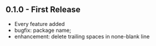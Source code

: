 ## 0.1.0 - First Release
* Every feature added
* bugfix: package name;
* enhancement: delete trailing spaces in none-blank line
